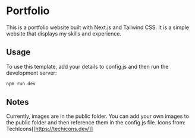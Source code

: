 # Portfolio

This is a portfolio website built with Next.js and Tailwind CSS. It is a simple website that displays my skills and experience.

## Usage

To use this template, add your details to config.js and then run the development server:

```bash
npm run dev
```

## Notes

Currently, images are in the public folder. You can add your own images to the public folder and then reference them in the config.js file.
Icons from: TechIcons[[https://techicons.dev/]]
